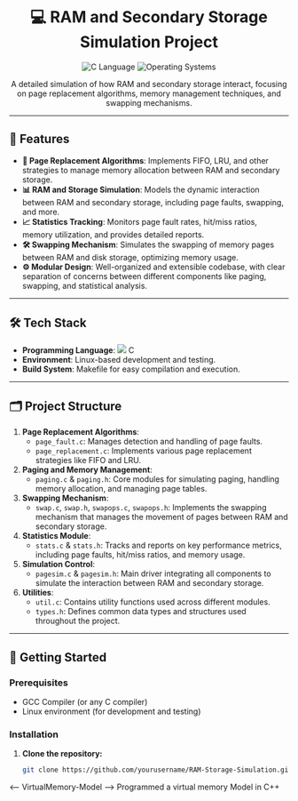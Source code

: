 # <h1 align="center">💻 RAM and Secondary Storage Simulation Project</h1>

<p align="center">
  <img src="https://img.shields.io/badge/C-00599C?style=flat&logo=c&logoColor=white" alt="C Language"/>
  <img src="https://img.shields.io/badge/OS-Operating_System-2c3e50" alt="Operating Systems"/>
</p>

<p align="center">
  A detailed simulation of how RAM and secondary storage interact, focusing on page replacement algorithms, memory management techniques, and swapping mechanisms.
</p>

---

## 🌟 **Features**
- **🔄 Page Replacement Algorithms**: Implements FIFO, LRU, and other strategies to manage memory allocation between RAM and secondary storage.
- **📊 RAM and Storage Simulation**: Models the dynamic interaction between RAM and secondary storage, including page faults, swapping, and more.
- **📈 Statistics Tracking**: Monitors page fault rates, hit/miss ratios, memory utilization, and provides detailed reports.
- **🛠 Swapping Mechanism**: Simulates the swapping of memory pages between RAM and disk storage, optimizing memory usage.
- **⚙️ Modular Design**: Well-organized and extensible codebase, with clear separation of concerns between different components like paging, swapping, and statistical analysis.

---

## 🛠 **Tech Stack**
- **Programming Language**: <img src="https://img.shields.io/badge/C-00599C?style=flat&logo=c&logoColor=white"/> C
- **Environment**: Linux-based development and testing.
- **Build System**: Makefile for easy compilation and execution.

---

## 🗂 **Project Structure**
1. **Page Replacement Algorithms**:
   - `page_fault.c`: Manages detection and handling of page faults.
   - `page_replacement.c`: Implements various page replacement strategies like FIFO and LRU.
2. **Paging and Memory Management**:
   - `paging.c` & `paging.h`: Core modules for simulating paging, handling memory allocation, and managing page tables.
3. **Swapping Mechanism**:
   - `swap.c`, `swap.h`, `swapops.c`, `swapops.h`: Implements the swapping mechanism that manages the movement of pages between RAM and secondary storage.
4. **Statistics Module**:
   - `stats.c` & `stats.h`: Tracks and reports on key performance metrics, including page faults, hit/miss ratios, and memory usage.
5. **Simulation Control**:
   - `pagesim.c` & `pagesim.h`: Main driver integrating all components to simulate the interaction between RAM and secondary storage.
6. **Utilities**:
   - `util.c`: Contains utility functions used across different modules.
   - `types.h`: Defines common data types and structures used throughout the project.

---

## 🚀 **Getting Started**

### Prerequisites
- GCC Compiler (or any C compiler)
- Linux environment (for development and testing)

### Installation
1. **Clone the repository:**
   ```bash
   git clone https://github.com/yourusername/RAM-Storage-Simulation.git

<-- VirtualMemory-Model -->
Programmed a virtual memory Model in C++

